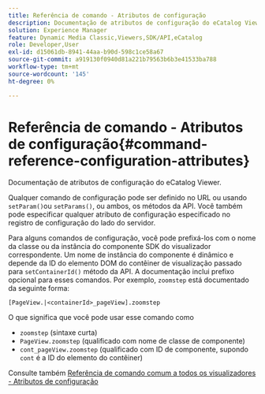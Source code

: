 ```yaml
---
title: Referência de comando - Atributos de configuração
description: Documentação de atributos de configuração do eCatalog Viewer.
solution: Experience Manager
feature: Dynamic Media Classic,Viewers,SDK/API,eCatalog
role: Developer,User
exl-id: d15061db-8941-44aa-b90d-598c1ce58a67
source-git-commit: a919130f0940d81a221b79563b6b3e41533ba788
workflow-type: tm+mt
source-wordcount: '145'
ht-degree: 0%

---
```


# Referência de comando - Atributos de configuração{#command-reference-configuration-attributes}

Documentação de atributos de configuração do eCatalog Viewer.

Qualquer comando de configuração pode ser definido no URL ou usando `setParam()`ou `setParams()`, ou ambos, os métodos da API. Você também pode especificar qualquer atributo de configuração especificado no registro de configuração do lado do servidor.

Para alguns comandos de configuração, você pode prefixá-los com o nome da classe ou da instância do componente SDK do visualizador correspondente. Um nome de instância do componente é dinâmico e depende da ID do elemento DOM do contêiner de visualização passado para `setContainerId()` método da API. A documentação inclui prefixo opcional para esses comandos. Por exemplo, `zoomstep` está documentado da seguinte forma:

`[PageView.|<containerId>_pageView].zoomstep`

O que significa que você pode usar esse comando como

* `zoomstep` (sintaxe curta)
* `PageView.zoomstep` (qualificado com nome de classe de componente)
* `cont_pageView.zoomstep` (qualificado com ID de componente, supondo `cont` é a ID do elemento do contêiner)

Consulte também [Referência de comando comum a todos os visualizadores - Atributos de configuração](../../../r-html5-viewer-20-cmdref-configattrib/r-html5-viewer-20-cmdref-configattrib.md#concept-850e0f2c49b949deb7cfbfd330d329bd)
